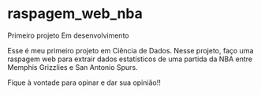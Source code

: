 # raspagem_web_nba
Primeiro projeto
Em desenvolvimento

Esse é meu primeiro projeto em Ciência de Dados. Nesse projeto, faço uma raspagem web para extrair dados estatísticos de uma partida da NBA entre Memphis Grizzlies e San Antonio Spurs.

Fique à vontade para opinar e dar sua opinião!!

